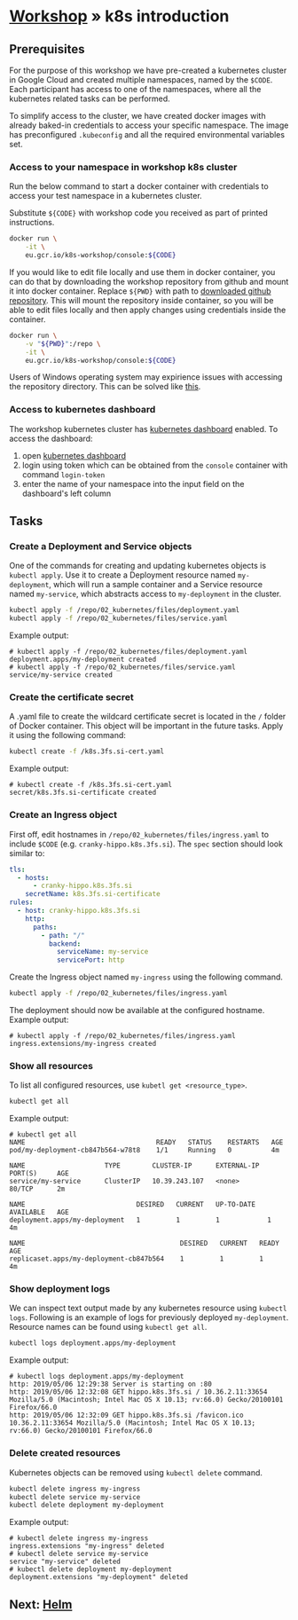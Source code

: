 # [Workshop](../README.md) &raquo; k8s introduction

## Prerequisites

For the purpose of this workshop we have pre-created a kubernetes cluster in
Google Cloud and created multiple namespaces, named by the `$CODE`. Each
participant has access to one of the namespaces, where all the kubernetes
related tasks can be performed.

To simplify access to the cluster, we have created docker images with already
baked-in credentials to access your specific namespace. The image has
preconfigured `.kubeconfig` and all the required environmental variables set.

### Access to your namespace in workshop k8s cluster

Run the below command to start a docker container with credentials to access
your test namespace in a kubernetes cluster.

Substitute `${CODE}` with workshop code you received as part of printed
instructions.

```bash
docker run \
    -it \
    eu.gcr.io/k8s-workshop/console:${CODE}
```

If you would like to edit file locally and use them in docker container, you can
do that by downloading the workshop repository from github and mount it into
docker container. Replace `${PWD}` with path to [downloaded github
repository](../00_prerequisites/README.md#github-repository). This will mount
the repository inside container, so you will be able to edit files locally and
then apply changes using credentials inside the container.

```bash
docker run \
    -v "${PWD}":/repo \
    -it \
    eu.gcr.io/k8s-workshop/console:${CODE}
```

Users of Windows operating system may expirience issues with accessing the
repository directory. This can be solved like
[this](https://token2shell.com/howto/docker/sharing-windows-folders-with-containers/).

### Access to kubernetes dashboard

The workshop kubernetes cluster has [kubernetes
dashboard](https://kubernetes.io/docs/tasks/access-application-cluster/web-ui-dashboard/)
enabled. To access the dashboard:

1. open [kubernetes dashboard](https://dashboard.k8s.3fs.si)
2. login using token which can be obtained from the `console` container with
   command `login-token`
3. enter the name of your namespace into the input field on the dashboard's left
   column

## Tasks

### Create a Deployment and Service objects

One of the commands for creating and updating kubernetes objects is `kubectl
apply`. Use it to create a Deployment resource named `my-deployment`, which will
run a sample container and a Service resource named `my-service`, which
abstracts access to `my-deployment` in the cluster.

```bash
kubectl apply -f /repo/02_kubernetes/files/deployment.yaml
kubectl apply -f /repo/02_kubernetes/files/service.yaml
```

Example output:

```console
# kubectl apply -f /repo/02_kubernetes/files/deployment.yaml
deployment.apps/my-deployment created
# kubectl apply -f /repo/02_kubernetes/files/service.yaml
service/my-service created
```

### Create the certificate secret

A .yaml file to create the wildcard certificate secret is located in the `/`
folder of Docker container. This object will be important in the future tasks.
Apply it using the following command:

```bash
kubectl create -f /k8s.3fs.si-cert.yaml
```

Example output:

```console
# kubectl create -f /k8s.3fs.si-cert.yaml
secret/k8s.3fs.si-certificate created
```

### Create an Ingress object

First off, edit hostnames in `/repo/02_kubernetes/files/ingress.yaml` to include
`$CODE` (e.g. `cranky-hippo.k8s.3fs.si`). The `spec` section should look similar
to:

```yaml
tls:
  - hosts:
      - cranky-hippo.k8s.3fs.si
    secretName: k8s.3fs.si-certificate
rules:
  - host: cranky-hippo.k8s.3fs.si
    http:
      paths:
        - path: "/"
          backend:
            serviceName: my-service
            servicePort: http
```

Create the Ingress object named `my-ingress` using the following command.

```bash
kubectl apply -f /repo/02_kubernetes/files/ingress.yaml
```

The deployment should now be available at the configured hostname. Example
output:

```console
# kubectl apply -f /repo/02_kubernetes/files/ingress.yaml
ingress.extensions/my-ingress created
```

### Show all resources

To list all configured resources, use `kubetl get <resource_type>`.

```bash
kubectl get all
```

Example output:

```console
# kubectl get all
NAME                                 READY   STATUS    RESTARTS   AGE
pod/my-deployment-cb847b564-w78t8    1/1     Running   0          4m

NAME                    TYPE        CLUSTER-IP      EXTERNAL-IP   PORT(S)     AGE
service/my-service      ClusterIP   10.39.243.107   <none>        80/TCP      2m

NAME                            DESIRED   CURRENT   UP-TO-DATE   AVAILABLE   AGE
deployment.apps/my-deployment   1         1         1            1           4m

NAME                                       DESIRED   CURRENT   READY   AGE
replicaset.apps/my-deployment-cb847b564    1         1         1       4m
```

### Show deployment logs

We can inspect text output made by any kubernetes resource using `kubectl logs`.
Following is an example of logs for previously deployed `my-deployment`.
Resource names can be found using `kubectl get all`.

```bash
kubectl logs deployment.apps/my-deployment
```

Example output:

```console
# kubectl logs deployment.apps/my-deployment
http: 2019/05/06 12:29:38 Server is starting on :80
http: 2019/05/06 12:32:08 GET hippo.k8s.3fs.si / 10.36.2.11:33654 Mozilla/5.0 (Macintosh; Intel Mac OS X 10.13; rv:66.0) Gecko/20100101 Firefox/66.0
http: 2019/05/06 12:32:09 GET hippo.k8s.3fs.si /favicon.ico 10.36.2.11:33654 Mozilla/5.0 (Macintosh; Intel Mac OS X 10.13; rv:66.0) Gecko/20100101 Firefox/66.0
```

### Delete created resources

Kubernetes objects can be removed using `kubectl delete` command.

```bash
kubectl delete ingress my-ingress
kubectl delete service my-service
kubectl delete deployment my-deployment
```

Example output:

```console
# kubectl delete ingress my-ingress
ingress.extensions "my-ingress" deleted
# kubectl delete service my-service
service "my-service" deleted
# kubectl delete deployment my-deployment
deployment.extensions "my-deployment" deleted
```

## Next: [Helm](../03_helm/README.md)
